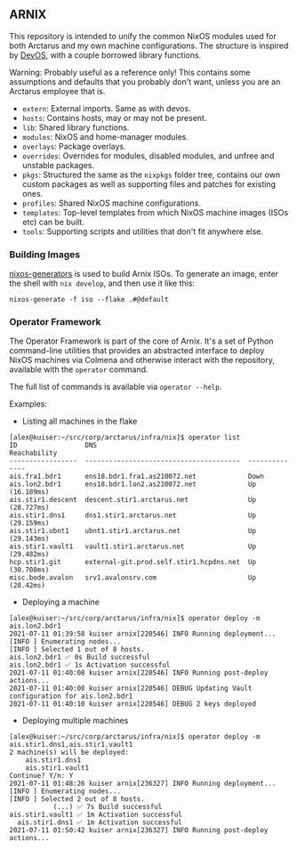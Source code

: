 ## ARNIX

This repository is intended to unify the common NixOS modules used for both Arctarus and my own machine configurations. The structure is inspired by [DevOS](https://github.com/divnix/devos), with a couple borrowed library functions.

Warning: Probably useful as a reference only! This contains some assumptions and defaults that you probably don't want, unless you are an Arctarus employee that is.

- `extern`: External imports. Same as with devos.
- `hosts`: Contains hosts, may or may not be present.
- `lib`: Shared library functions.
- `modules`: NixOS and home-manager modules.
- `overlays`: Package overlays.
- `overrides`: Overrides for modules, disabled modules, and unfree and unstable packages.
- `pkgs`: Structured the same as the `nixpkgs` folder tree, contains our own custom packages as well as supporting files and patches for existing ones.
- `profiles`: Shared NixOS machine configurations.
- `templates`: Top-level templates from which NixOS machine images (ISOs etc) can be built.
- `tools`: Supporting scripts and utilities that don't fit anywhere else.

### Building Images

[nixos-generators](https://github.com/nix-community/nixos-generators) is used to build Arnix ISOs. To generate an image, enter the shell with `nix develop`, and then use it like this:

```
nixos-generate -f iso --flake .#@default
```

### Operator Framework

The Operator Framework is part of the core of Arnix. It's a set of Python command-line utilities that provides an abstracted interface to deploy NixOS machines via Colmena and otherwise interact with the repository, available with the `operator` command.

The full list of commands is available via `operator --help`.

Examples:

- Listing all machines in the flake
```
[alex@kuiser:~/src/corp/arctarus/infra/nix]$ operator list
ID                 DNS                                      Reachability
-----------------  ---------------------------------------  --------------
ais.fra1.bdr1      ens18.bdr1.fra1.as210072.net             Down
ais.lon2.bdr1      ens18.bdr1.lon2.as210072.net             Up (16.189ms)
ais.stir1.descent  descent.stir1.arctarus.net               Up (28.727ms)
ais.stir1.dns1     dns1.stir1.arctarus.net                  Up (29.159ms)
ais.stir1.ubnt1    ubnt1.stir1.arctarus.net                 Up (29.143ms)
ais.stir1.vault1   vault1.stir1.arctarus.net                Up (29.482ms)
hcp.stir1.git      external-git.prod.self.stir1.hcpdns.net  Up (30.708ms)
misc.bode.avalon   srv1.avalonsrv.com                       Up (28.42ms)
```

- Deploying a machine
```
[alex@kuiser:~/src/corp/arctarus/infra/nix]$ operator deploy -m ais.lon2.bdr1
2021-07-11 01:39:58 kuiser arnix[220546] INFO Running deployment...
[INFO ] Enumerating nodes...
[INFO ] Selected 1 out of 8 hosts.
ais.lon2.bdr1 ✅ 0s Build successful
ais.lon2.bdr1 ✅ 1s Activation successful
2021-07-11 01:40:08 kuiser arnix[220546] INFO Running post-deploy actions...
2021-07-11 01:40:08 kuiser arnix[220546] DEBUG Updating Vault configuration for ais.lon2.bdr1
2021-07-11 01:40:10 kuiser arnix[220546] DEBUG 2 keys deployed
```

- Deploying multiple machines
```
[alex@kuiser:~/src/corp/arctarus/infra/nix]$ operator deploy -m ais.stir1.dns1,ais.stir1.vault1
2 machine(s) will be deployed:
    ais.stir1.dns1
    ais.stir1.vault1
Continue? Y/n: Y
2021-07-11 01:48:26 kuiser arnix[236327] INFO Running deployment...
[INFO ] Enumerating nodes...
[INFO ] Selected 2 out of 8 hosts.
           (...) ✅ 7s Build successful
ais.stir1.vault1 ✅ 1m Activation successful
  ais.stir1.dns1 ✅ 1m Activation successful
2021-07-11 01:50:42 kuiser arnix[236327] INFO Running post-deploy actions...
```
